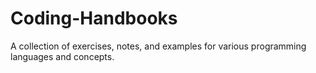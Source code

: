 # Coding-Handbooks

A collection of exercises, notes, and examples for various programming languages and concepts.
